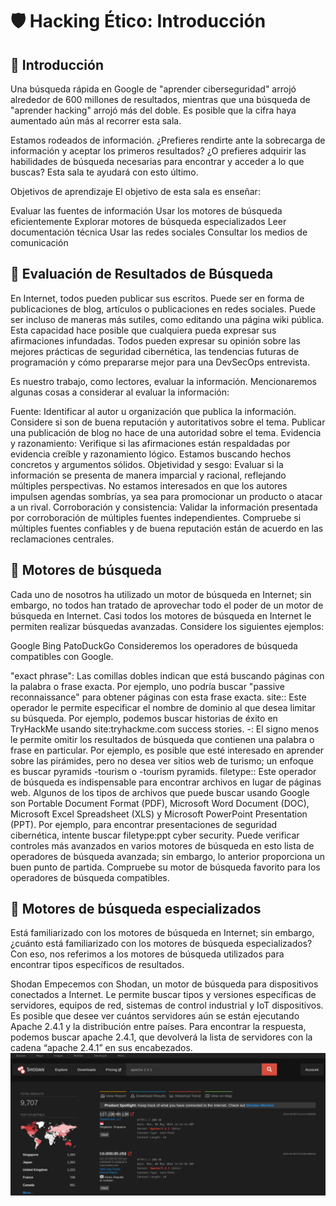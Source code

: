 # 🛡️ Hacking Ético: Introducción

## 🔎 Introducción

Una búsqueda rápida en Google de "aprender ciberseguridad" arrojó alrededor de 600 millones de resultados, mientras que una búsqueda de "aprender hacking" arrojó más del doble. Es posible que la cifra haya aumentado aún más al recorrer esta sala.

Estamos rodeados de información. ¿Prefieres rendirte ante la sobrecarga de información y aceptar los primeros resultados? ¿O prefieres adquirir las habilidades de búsqueda necesarias para encontrar y acceder a lo que buscas? Esta sala te ayudará con esto último.

Objetivos de aprendizaje
El objetivo de esta sala es enseñar:

Evaluar las fuentes de información
Usar los motores de búsqueda eficientemente
Explorar motores de búsqueda especializados
Leer documentación técnica
Usar las redes sociales
Consultar los medios de comunicación


## 🔎 Evaluación de Resultados de Búsqueda

En Internet, todos pueden publicar sus escritos. Puede ser en forma de publicaciones de blog, artículos o publicaciones en redes sociales. Puede ser incluso de maneras más sutiles, como editando una página wiki pública. Esta capacidad hace posible que cualquiera pueda expresar sus afirmaciones infundadas. Todos pueden expresar su opinión sobre las mejores prácticas de seguridad cibernética, las tendencias futuras de programación y cómo prepararse mejor para una DevSecOps entrevista.

Es nuestro trabajo, como lectores, evaluar la información. Mencionaremos algunas cosas a considerar al evaluar la información:

Fuente: Identificar al autor u organización que publica la información. Considere si son de buena reputación y autoritativos sobre el tema. Publicar una publicación de blog no hace de una autoridad sobre el tema.
Evidencia y razonamiento: Verifique si las afirmaciones están respaldadas por evidencia creíble y razonamiento lógico. Estamos buscando hechos concretos y argumentos sólidos.
Objetividad y sesgo: Evaluar si la información se presenta de manera imparcial y racional, reflejando múltiples perspectivas. No estamos interesados en que los autores impulsen agendas sombrías, ya sea para promocionar un producto o atacar a un rival.
Corroboración y consistencia: Validar la información presentada por corroboración de múltiples fuentes independientes. Compruebe si múltiples fuentes confiables y de buena reputación están de acuerdo en las reclamaciones centrales.


## 🔎 Motores de búsqueda

Cada uno de nosotros ha utilizado un motor de búsqueda en Internet; sin embargo, no todos han tratado de aprovechar todo el poder de un motor de búsqueda en Internet. Casi todos los motores de búsqueda en Internet le permiten realizar búsquedas avanzadas. Considere los siguientes ejemplos:

Google
Bing
PatoDuckGo
Consideremos los operadores de búsqueda compatibles con Google.

"exact phrase": Las comillas dobles indican que está buscando páginas con la palabra o frase exacta. Por ejemplo, uno podría buscar "passive reconnaissance" para obtener páginas con esta frase exacta.
site:: Este operador le permite especificar el nombre de dominio al que desea limitar su búsqueda. Por ejemplo, podemos buscar historias de éxito en TryHackMe usando site:tryhackme.com success stories.
-: El signo menos le permite omitir los resultados de búsqueda que contienen una palabra o frase en particular. Por ejemplo, es posible que esté interesado en aprender sobre las pirámides, pero no desea ver sitios web de turismo; un enfoque es buscar pyramids -tourism o -tourism pyramids.
filetype:: Este operador de búsqueda es indispensable para encontrar archivos en lugar de páginas web. Algunos de los tipos de archivos que puede buscar usando Google son Portable Document Format (PDF), Microsoft Word Document (DOC), Microsoft Excel Spreadsheet (XLS) y Microsoft PowerPoint Presentation (PPT). Por ejemplo, para encontrar presentaciones de seguridad cibernética, intente buscar filetype:ppt cyber security.
Puede verificar controles más avanzados en varios motores de búsqueda en esto lista de operadores de búsqueda avanzada; sin embargo, lo anterior proporciona un buen punto de partida. Compruebe su motor de búsqueda favorito para los operadores de búsqueda compatibles.


## 🔎 Motores de búsqueda especializados

Está familiarizado con los motores de búsqueda en Internet; sin embargo, ¿cuánto está familiarizado con los motores de búsqueda especializados? Con eso, nos referimos a los motores de búsqueda utilizados para encontrar tipos específicos de resultados.

Shodan
Empecemos con Shodan, un motor de búsqueda para dispositivos conectados a Internet. Le permite buscar tipos y versiones específicas de servidores, equipos de red, sistemas de control industrial y IoT dispositivos. Es posible que desee ver cuántos servidores aún se están ejecutando Apache 2.4.1 y la distribución entre países. Para encontrar la respuesta, podemos buscar apache 2.4.1, que devolverá la lista de servidores con la cadena “apache 2.4.1” en sus encabezados.
![](../img/shodan.png)